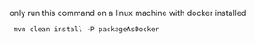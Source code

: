 
only run this command on a linux machine with docker installed
```
 mvn clean install -P packageAsDocker
```
